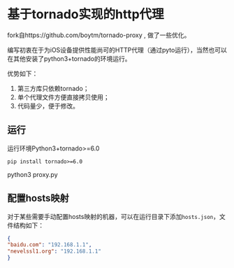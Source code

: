 # 基于tornado实现的http代理

fork自https://github.com/boytm/tornado-proxy , 做了一些优化。

编写初衷在于为iOS设备提供性能尚可的HTTP代理（通过pyto运行），当然也可以在其他安装了python3+tornado的环境运行。

优势如下：

1. 第三方库只依赖tornado；
2. 单个代理文件方便直接拷贝使用；
3. 代码量少，便于修改。

## 运行

运行环境Python3+tornado>=6.0

`pip install tornado>=6.0`

python3 proxy.py

## 配置hosts映射

对于某些需要手动配置hosts映射的机器，可以在运行目录下添加`hosts.json`，文件结构如下：

```json 
{
"baidu.com": "192.168.1.1",
"nevelssl1.org": "192.168.1.1"
}
```
